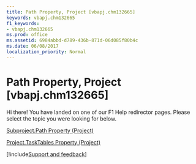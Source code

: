 ```yaml
---
title: Path Property, Project [vbapj.chm132665]
keywords: vbapj.chm132665
f1_keywords:
- vbapj.chm132665
ms.prod: office
ms.assetid: 6984abbd-d789-436b-871d-06d085f80b4c
ms.date: 06/08/2017
localization_priority: Normal
---
```



# Path Property, Project [vbapj.chm132665]

Hi there! You have landed on one of our F1 Help redirector pages. Please select the topic you were looking for below.

[Subproject.Path Property (Project)](http://msdn.microsoft.com/library/57bd6c44-5a2e-a2c8-c733-4c46e32be780%28Office.15%29.aspx)

[Project.TaskTables Property (Project)](http://msdn.microsoft.com/library/98ebe380-ab66-238e-f02c-a6dc6ae6c597%28Office.15%29.aspx)

[!include[Support and feedback](~/includes/feedback-boilerplate.md)]